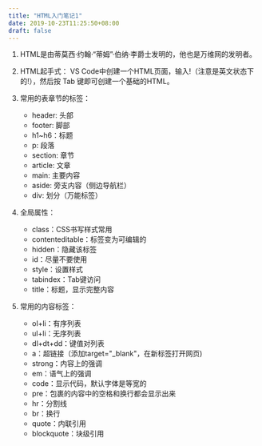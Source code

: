 ```yaml
---
title: "HTML入门笔记1"
date: 2019-10-23T11:25:50+08:00
draft: false
---
```


1. HTML是由蒂莫西·约翰·“蒂姆”·伯纳·李爵士发明的，他也是万维网的发明者。
   
2. HTML起手式：
   VS Code中创建一个HTML页面，输入!（注意是英文状态下的!），然后按 Tab 键即可创建一个基础的HTML。

3. 常用的表章节的标签：
   * header: 头部
   * footer: 脚部
   * h1~h6：标题
   * p: 段落
   * section: 章节
   * article: 文章
   * main: 主要内容
   * aside: 旁支内容（侧边导航栏）
   * div: 划分（万能标签）

4. 全局属性：
   * class：CSS书写样式常用
   * contenteditable：标签变为可编辑的
   * hidden：隐藏该标签
   * id：尽量不要使用
   * style：设置样式
   * tabindex：Tab键访问
   * title：标题，显示完整内容

5. 常用的内容标签：
   * ol+li：有序列表
   * ul+li：无序列表
   * dl+dt+dd：键值对列表
   * a：超链接（添加target="_blank"，在新标签打开网页)
   * strong：内容上的强调
   * em：语气上的强调
   * code：显示代码，默认字体是等宽的
   * pre：包裹的内容中的空格和换行都会显示出来
   * hr：分割线
   * br：换行
   * quote：内联引用
   * blockquote：块级引用

 
 